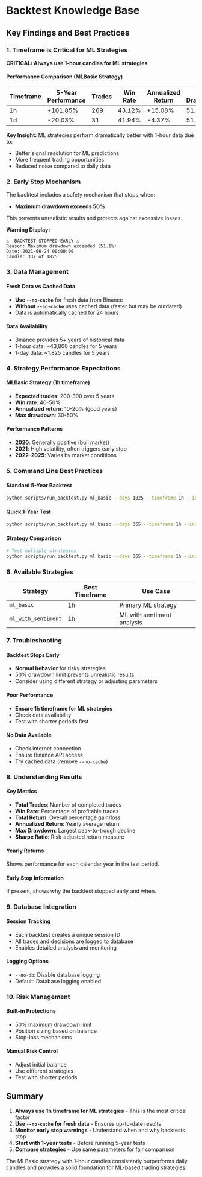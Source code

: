 # Backtest Knowledge Base

## Key Findings and Best Practices

### 1. Timeframe is Critical for ML Strategies

**CRITICAL: Always use 1-hour candles for ML strategies**

#### Performance Comparison (MLBasic Strategy)

| Timeframe | 5-Year Performance | Trades | Win Rate | Annualized Return | Max Drawdown |
|-----------|-------------------|--------|----------|-------------------|--------------|
| 1h        | +101.85%         | 269    | 43.12%   | +15.08%          | 51.69%       |
| 1d        | -20.03%          | 31     | 41.94%   | -4.37%           | 51.13%       |

**Key Insight:** ML strategies perform dramatically better with 1-hour data due to:
- Better signal resolution for ML predictions
- More frequent trading opportunities
- Reduced noise compared to daily data

### 2. Early Stop Mechanism

The backtest includes a safety mechanism that stops when:
- **Maximum drawdown exceeds 50%**

This prevents unrealistic results and protects against excessive losses.

**Warning Display:**
```
⚠️  BACKTEST STOPPED EARLY ⚠️
Reason: Maximum drawdown exceeded (51.1%)
Date: 2021-06-24 00:00:00
Candle: 337 of 1825
```

### 3. Data Management

#### Fresh Data vs Cached Data
- **Use `--no-cache`** for fresh data from Binance
- **Without `--no-cache`** uses cached data (faster but may be outdated)
- Data is automatically cached for 24 hours

#### Data Availability
- Binance provides 5+ years of historical data
- 1-hour data: ~43,800 candles for 5 years
- 1-day data: ~1,825 candles for 5 years

### 4. Strategy Performance Expectations

#### MLBasic Strategy (1h timeframe)
- **Expected trades**: 200-300 over 5 years
- **Win rate**: 40-50%
- **Annualized return**: 10-20% (good years)
- **Max drawdown**: 30-50%

#### Performance Patterns
- **2020**: Generally positive (bull market)
- **2021**: High volatility, often triggers early stop
- **2022-2025**: Varies by market conditions

### 5. Command Line Best Practices

#### Standard 5-Year Backtest
```bash
python scripts/run_backtest.py ml_basic --days 1825 --timeframe 1h --initial-balance 10000 --no-cache
```

#### Quick 1-Year Test
```bash
python scripts/run_backtest.py ml_basic --days 365 --timeframe 1h --initial-balance 10000
```

#### Strategy Comparison
```bash
# Test multiple strategies
python scripts/run_backtest.py ml_basic --days 365 --timeframe 1h --initial-balance 10000
```

### 6. Available Strategies

| Strategy | Best Timeframe | Use Case |
|----------|----------------|----------|
| `ml_basic` | 1h | Primary ML strategy |
| `ml_with_sentiment` | 1h | ML with sentiment analysis |

### 7. Troubleshooting

#### Backtest Stops Early
- **Normal behavior** for risky strategies
- 50% drawdown limit prevents unrealistic results
- Consider using different strategy or adjusting parameters

#### Poor Performance
- **Ensure 1h timeframe for ML strategies**
- Check data availability
- Test with shorter periods first

#### No Data Available
- Check internet connection
- Ensure Binance API access
- Try cached data (remove `--no-cache`)

### 8. Understanding Results

#### Key Metrics
- **Total Trades**: Number of completed trades
- **Win Rate**: Percentage of profitable trades
- **Total Return**: Overall percentage gain/loss
- **Annualized Return**: Yearly average return
- **Max Drawdown**: Largest peak-to-trough decline
- **Sharpe Ratio**: Risk-adjusted return measure

#### Yearly Returns
Shows performance for each calendar year in the test period.

#### Early Stop Information
If present, shows why the backtest stopped early and when.

### 9. Database Integration

#### Session Tracking
- Each backtest creates a unique session ID
- All trades and decisions are logged to database
- Enables detailed analysis and monitoring

#### Logging Options
- `--no-db`: Disable database logging
- Default: Database logging enabled

### 10. Risk Management

#### Built-in Protections
- 50% maximum drawdown limit
- Position sizing based on balance
- Stop-loss mechanisms

#### Manual Risk Control
- Adjust initial balance
- Use different strategies
- Test with shorter periods

## Summary

1. **Always use 1h timeframe for ML strategies** - This is the most critical factor
2. **Use `--no-cache` for fresh data** - Ensures up-to-date results
3. **Monitor early stop warnings** - Understand when and why backtests stop
4. **Start with 1-year tests** - Before running 5-year tests
5. **Compare strategies** - Use same parameters for fair comparison

The MLBasic strategy with 1-hour candles consistently outperforms daily candles and provides a solid foundation for ML-based trading strategies. 